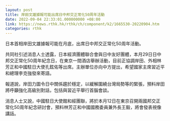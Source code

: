 ```yaml
---
layout: post
title: 岸田文雄據報可能出席日中邦交正常化50周年活動
date: 2022-09-04 22:33:01.000000000 +08:00
link: https://news.rthk.hk/rthk/ch/component/k2/1665530-20220904.htm
categories: rthk
---
```


日本首相岸田文雄據報可能在月底，出席日中邦交正常化50周年活動。

共同社引述消息人士透露，日本經濟團體聯合會與日中友好團體，本月29日日中邦交正常化50周年紀念日，在東京一間酒店舉辦活動，目前正協調岸田、外相林芳正和中國駐日大使孔鉉佑等出席。主辦單位亦向中方提出，希望國家主席習近平和總理李克強發來寄語。

報道說，岸田力圖令日中關係趨於穩定，以緩解圍繞台灣局勢等的緊張，預料岸田將呼籲強化高級別對話，包括與習近平舉行首腦會談。

消息人士又說，中國駐日大使館和經團聯，將於本月12日在東京召開兩國邦交正常化50周年紀念研討會，預料林芳正和中國國務委員兼外長王毅，將會發表視像講話。

